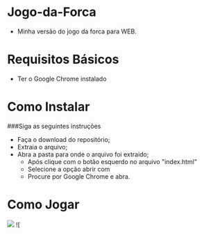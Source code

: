 # Jogo-da-Forca
- Minha versão do jogo da forca para WEB.

# Requisitos Básicos
- Ter o Google Chrome instalado

# Como Instalar
###Siga as seguintes instruções
                
+ Faça o download do repositório;
+ Extraia o arquivo;
+ Abra a pasta para onde o arquivo foi extraido;
    * Após clique com o botão esquerdo no arquivo "index.html"
    * Selecione a opção abrir com
    * Procure por Google Chrome e abra.
# Como Jogar
![](https://github.com/natasilva/Jogo-da-Forca/blob/master/img/Jogoforca.gif) ![
